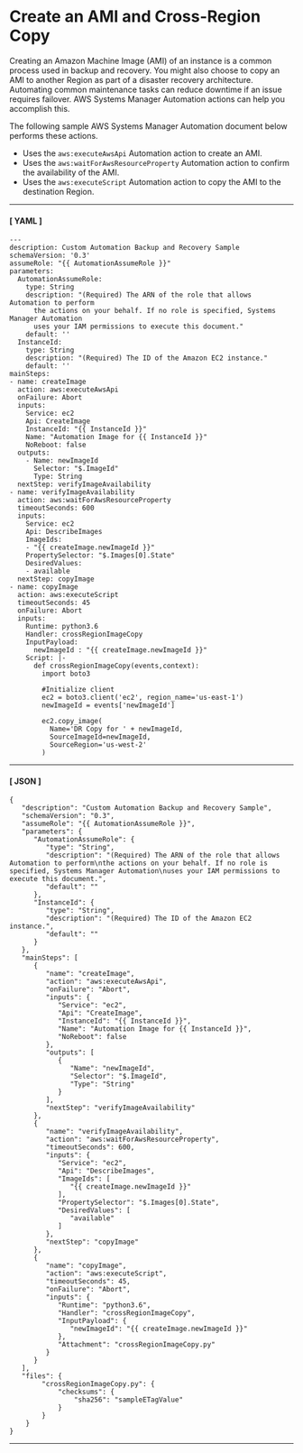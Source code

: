 # Create an AMI and Cross\-Region Copy<a name="automation-document-sample-bandr"></a>

Creating an Amazon Machine Image \(AMI\) of an instance is a common process used in backup and recovery\. You might also choose to copy an AMI to another Region as part of a disaster recovery architecture\. Automating common maintenance tasks can reduce downtime if an issue requires failover\. AWS Systems Manager Automation actions can help you accomplish this\.

The following sample AWS Systems Manager Automation document below performs these actions\. 
+ Uses the `aws:executeAwsApi` Automation action to create an AMI\.
+ Uses the `aws:waitForAwsResourceProperty` Automation action to confirm the availability of the AMI\.
+ Uses the `aws:executeScript` Automation action to copy the AMI to the destination Region\.

------
#### [ YAML ]

```
---
description: Custom Automation Backup and Recovery Sample
schemaVersion: '0.3'
assumeRole: "{{ AutomationAssumeRole }}"
parameters:
  AutomationAssumeRole:
    type: String
    description: "(Required) The ARN of the role that allows Automation to perform
      the actions on your behalf. If no role is specified, Systems Manager Automation
      uses your IAM permissions to execute this document."
    default: ''
  InstanceId:
    type: String
    description: "(Required) The ID of the Amazon EC2 instance."
    default: ''
mainSteps:
- name: createImage
  action: aws:executeAwsApi
  onFailure: Abort
  inputs:
    Service: ec2
    Api: CreateImage
    InstanceId: "{{ InstanceId }}"
    Name: "Automation Image for {{ InstanceId }}"
    NoReboot: false
  outputs:
    - Name: newImageId
      Selector: "$.ImageId"
      Type: String
  nextStep: verifyImageAvailability
- name: verifyImageAvailability
  action: aws:waitForAwsResourceProperty
  timeoutSeconds: 600
  inputs:
    Service: ec2
    Api: DescribeImages
    ImageIds:
    - "{{ createImage.newImageId }}"
    PropertySelector: "$.Images[0].State"
    DesiredValues:
    - available
  nextStep: copyImage
- name: copyImage
  action: aws:executeScript
  timeoutSeconds: 45
  onFailure: Abort
  inputs:
    Runtime: python3.6
    Handler: crossRegionImageCopy
    InputPayload:
      newImageId : "{{ createImage.newImageId }}"
    Script: |-
      def crossRegionImageCopy(events,context):
        import boto3

        #Initialize client
        ec2 = boto3.client('ec2', region_name='us-east-1')
        newImageId = events['newImageId']

        ec2.copy_image(
          Name='DR Copy for ' + newImageId,
          SourceImageId=newImageId,
          SourceRegion='us-west-2'
        )
```

------
#### [ JSON ]

```
{
   "description": "Custom Automation Backup and Recovery Sample",
   "schemaVersion": "0.3",
   "assumeRole": "{{ AutomationAssumeRole }}",
   "parameters": {
      "AutomationAssumeRole": {
         "type": "String",
         "description": "(Required) The ARN of the role that allows Automation to perform\nthe actions on your behalf. If no role is specified, Systems Manager Automation\nuses your IAM permissions to execute this document.",
         "default": ""
      },
      "InstanceId": {
         "type": "String",
         "description": "(Required) The ID of the Amazon EC2 instance.",
         "default": ""
      }
   },
   "mainSteps": [
      {
         "name": "createImage",
         "action": "aws:executeAwsApi",
         "onFailure": "Abort",
         "inputs": {
            "Service": "ec2",
            "Api": "CreateImage",
            "InstanceId": "{{ InstanceId }}",
            "Name": "Automation Image for {{ InstanceId }}",
            "NoReboot": false
         },
         "outputs": [
            {
               "Name": "newImageId",
               "Selector": "$.ImageId",
               "Type": "String"
            }
         ],
         "nextStep": "verifyImageAvailability"
      },
      {
         "name": "verifyImageAvailability",
         "action": "aws:waitForAwsResourceProperty",
         "timeoutSeconds": 600,
         "inputs": {
            "Service": "ec2",
            "Api": "DescribeImages",
            "ImageIds": [
               "{{ createImage.newImageId }}"
            ],
            "PropertySelector": "$.Images[0].State",
            "DesiredValues": [
               "available"
            ]
         },
         "nextStep": "copyImage"
      },
      {
         "name": "copyImage",
         "action": "aws:executeScript",
         "timeoutSeconds": 45,
         "onFailure": "Abort",
         "inputs": {
            "Runtime": "python3.6",
            "Handler": "crossRegionImageCopy",
            "InputPayload": {
               "newImageId": "{{ createImage.newImageId }}"
            },
            "Attachment": "crossRegionImageCopy.py"
         }
      }
   ],
   "files": {
        "crossRegionImageCopy.py": {
            "checksums": {
                "sha256": "sampleETagValue"
            }
        }
    }
}
```

------